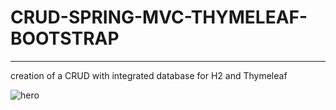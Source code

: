 # CRUD-SPRING-MVC-THYMELEAF-BOOTSTRAP
****************************************
creation of a CRUD with integrated database for H2 and Thymeleaf


![hero](https://user-images.githubusercontent.com/23044283/39409259-68ce376a-4bd3-11e8-8bbf-d44f3df3f02d.png)

